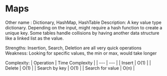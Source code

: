 # Maps

Other name : Dictionary, HashMap, HashTable
Description: A key value type dictionary. Depending on the input, might require a hash function to create a unique key. Some tables handle collisions by having another data structure like a linked list as the value.

Strengths: Insertion, Search, Deletion are all very quick operations
Weakness: Looking for specific values, the min or max, would take longer

Complexity:
| Operation | Time Complexity |
| --- | --- |
| Insert | O(1) |
| Delete | O(1) |
| Search by key | O(1) |
| Search for value | O(n) |

